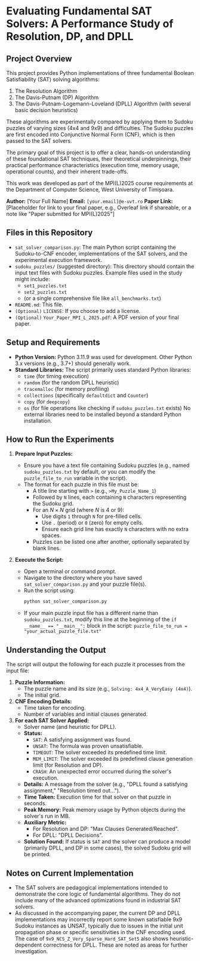 # Evaluating Fundamental SAT Solvers: A Performance Study of Resolution, DP, and DPLL

## Project Overview

This project provides Python implementations of three fundamental Boolean Satisfiability (SAT) solving algorithms:
1.  The Resolution Algorithm
2.  The Davis-Putnam (DP) Algorithm
3.  The Davis-Putnam-Logemann-Loveland (DPLL) Algorithm (with several basic decision heuristics)

These algorithms are experimentally compared by applying them to Sudoku puzzles of varying sizes (4x4 and 9x9) and difficulties. The Sudoku puzzles are first encoded into Conjunctive Normal Form (CNF), which is then passed to the SAT solvers.

The primary goal of this project is to offer a clear, hands-on understanding of these foundational SAT techniques, their theoretical underpinnings, their practical performance characteristics (execution time, memory usage, operational counts), and their inherent trade-offs.

This work was developed as part of the MPI(L)2025 course requirements at the Department of Computer Science, West University of Timișoara.

**Author:** [Your Full Name]
**Email:** `[your.email]@e-uvt.ro`
**Paper Link:** [Placeholder for link to your final paper, e.g., Overleaf link if shareable, or a note like "Paper submitted for MPI(L)2025"]

## Files in this Repository

* `sat_solver_comparison.py`: The main Python script containing the Sudoku-to-CNF encoder, implementations of the SAT solvers, and the experimental execution framework.
* `sudoku_puzzles/` (suggested directory): This directory should contain the input text files with Sudoku puzzles. Example files used in the study might include:
    * `set1_puzzles.txt`
    * `set2_puzzles.txt`
    * (or a single comprehensive file like `all_benchmarks.txt`)
* `README.md`: This file.
* `(Optional)` `LICENSE`: If you choose to add a license.
* `(Optional)` `Your_Paper_MPI_L_2025.pdf`: A PDF version of your final paper.

## Setup and Requirements

* **Python Version:** Python 3.11.9 was used for development. Other Python 3.x versions (e.g., 3.7+) should generally work.
* **Standard Libraries:** The script primarily uses standard Python libraries:
    * `time` (for timing execution)
    * `random` (for the random DPLL heuristic)
    * `tracemalloc` (for memory profiling)
    * `collections` (specifically `defaultdict` and `Counter`)
    * `copy` (for `deepcopy`)
    * `os` (for file operations like checking if `sudoku_puzzles.txt` exists)
    No external libraries need to be installed beyond a standard Python installation.

## How to Run the Experiments

1.  **Prepare Input Puzzles:**
    * Ensure you have a text file containing Sudoku puzzles (e.g., named `sudoku_puzzles.txt` by default, or you can modify the `puzzle_file_to_run` variable in the script).
    * The format for each puzzle in this file must be:
        * A title line starting with `>` (e.g., `>My_Puzzle_Name_1`)
        * Followed by `N` lines, each containing `N` characters representing the Sudoku grid.
        * For an $N \times N$ grid (where $N$ is 4 or 9):
            * Use digits `1` through `N` for pre-filled cells.
            * Use `.` (period) or `0` (zero) for empty cells.
            * Ensure each grid line has exactly `N` characters with no extra spaces.
        * Puzzles can be listed one after another, optionally separated by blank lines.

2.  **Execute the Script:**
    * Open a terminal or command prompt.
    * Navigate to the directory where you have saved `sat_solver_comparison.py` and your puzzle file(s).
    * Run the script using:
        ```bash
        python sat_solver_comparison.py
        ```
    * If your main puzzle input file has a different name than `sudoku_puzzles.txt`, modify this line at the beginning of the `if __name__ == "__main__":` block in the script:
        `puzzle_file_to_run = "your_actual_puzzle_file.txt"`

## Understanding the Output

The script will output the following for each puzzle it processes from the input file:

1.  **Puzzle Information:**
    * The puzzle name and its size (e.g., ` Solving: 4x4_A_VeryEasy (4x4) `).
    * The initial grid.
2.  **CNF Encoding Details:**
    * Time taken for encoding.
    * Number of variables and initial clauses generated.
3.  **For each SAT Solver Applied:**
    * Solver name (and heuristic for DPLL).
    * **Status:**
        * `SAT`: A satisfying assignment was found.
        * `UNSAT`: The formula was proven unsatisfiable.
        * `TIMEOUT`: The solver exceeded its predefined time limit.
        * `MEM_LIMIT`: The solver exceeded its predefined clause generation limit (for Resolution and DP).
        * `CRASH`: An unexpected error occurred during the solver's execution.
    * **Details:** A message from the solver (e.g., "DPLL found a satisfying assignment," "Resolution timed out...").
    * **Time Taken:** Execution time for that solver on that puzzle in seconds.
    * **Peak Memory:** Peak memory usage by Python objects during the solver's run in MB.
    * **Auxiliary Metric:**
        * For Resolution and DP: "Max Clauses Generated/Reached".
        * For DPLL: "DPLL Decisions".
    * **Solution Found:** If status is `SAT` and the solver can produce a model (primarily DPLL, and DP in some cases), the solved Sudoku grid will be printed.

## Notes on Current Implementation

* The SAT solvers are pedagogical implementations intended to demonstrate the core logic of fundamental algorithms. They do not include many of the advanced optimizations found in industrial SAT solvers.
* As discussed in the accompanying paper, the current DP and DPLL implementations may incorrectly report some known satisfiable 9x9 Sudoku instances as UNSAT, typically due to issues in the initial unit propagation phase or specific sensitivities in the CNF encoding used. The case of `9x9_NCS_Z_Very_Sparse_Hard_SAT_Set5` also shows heuristic-dependent correctness for DPLL. These are noted as areas for further investigation.
